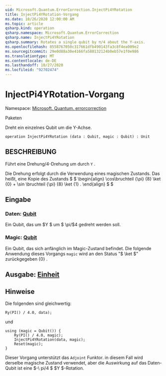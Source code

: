 ```yaml
---
uid: Microsoft.Quantum.ErrorCorrection.InjectPi4YRotation
title: InjectPi4YRotation-Vorgang
ms.date: 10/26/2020 12:00:00 AM
ms.topic: article
qsharp.kind: operation
qsharp.namespace: Microsoft.Quantum.ErrorCorrection
qsharp.name: InjectPi4YRotation
qsharp.summary: Rotates a single qubit by π/4 about the Y-axis.
ms.openlocfilehash: 8558767050c317661dfb490143fa3c8f4ea009e2
ms.sourcegitcommit: 29e0d88a30e4166fa580132124b0eb57e1f0e986
ms.translationtype: MT
ms.contentlocale: de-DE
ms.lasthandoff: 10/27/2020
ms.locfileid: "92702474"
---
```

# <a name="injectpi4yrotation-operation"></a>InjectPi4YRotation-Vorgang

Namespace: [Microsoft. Quantum. errorcorrection](xref:Microsoft.Quantum.ErrorCorrection)

Paketen [](https://nuget.org/packages/)


Dreht ein einzelnes Qubit um die Y-Achse.

```qsharp
operation InjectPi4YRotation (data : Qubit, magic : Qubit) : Unit
```


## <a name="description"></a>BESCHREIBUNG

Führt eine Drehung/4-Drehung um durch `Y` .

Die Drehung erfolgt durch die Verwendung eines magischen Zustands. Das heißt, eine Kopie des Zustands $ $ \begin{align} \cos\bruchteil {\pi} {8} \ket {0} + \sin \bruchteil {\pi} {8} \ket {1} .
\end{align} $ $

## <a name="input"></a>Eingabe

### <a name="data--qubit"></a>Daten: [Qubit](xref:microsoft.quantum.lang-ref.qubit)

Ein Qubit, das um $Y $ um $ \pi/$4 gedreht werden soll.


### <a name="magic--qubit"></a>Magic: [Qubit](xref:microsoft.quantum.lang-ref.qubit)

Ein Qubit, das sich anfänglich im Magic-Zustand befindet. Die folgende Anwendung dieses Vorgangs `magic` wird an den Status "$ \ket $" zurückgegeben {0} .



## <a name="output--unit"></a>Ausgabe: [Einheit](xref:microsoft.quantum.lang-ref.unit)



## <a name="remarks"></a>Hinweise

Die folgenden sind gleichwertig:

```qsharp
Ry(PI() / 4.0, data);
```

und

```qsharp
using (magic = Qubit()) {
    Ry(PI() / 4.0, magic);
    InjectPi4YRotation(data, magic);
    Reset(magic);
}
```

Dieser Vorgang unterstützt das `Adjoint` Funktor. in diesem Fall wird derselbe magische Zustand verwendet, aber die Auswirkung auf das Daten-Qubit ist eine $-\ pi/4 $ $Y $-Rotation.